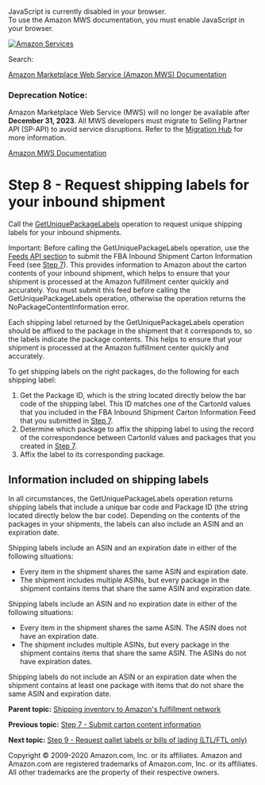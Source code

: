 <div id="MWSDX_noscript">

JavaScript is currently disabled in your browser.  
To use the Amazon MWS documentation, you must enable JavaScript in your
browser.

</div>

<div id="MWSDX_divtop">

[![Amazon
Services](https://images-na.ssl-images-amazon.com/images/G/08/mwsportal/fr_FR/amazonservices.gif "Amazon Services")](http://services.amazon.fr)

<div id="MWSDX_search">

<span id="MWSDX_searchlbl">Search:</span>

</div>

  
<span id="MWSDX_titlebar">[Amazon Marketplace Web Service (Amazon MWS)
Documentation](https://developer.amazonservices.fr/gp/mws/docs.html)</span>
<span id="MWSDX_dep_notice"></span>

### Deprecation Notice:

Amazon Marketplace Web Service (MWS) will no longer be available after
**December 31, 2023**. All MWS developers must migrate to Selling
Partner API (SP-API) to avoid service disruptions. Refer to the
[Migration
Hub](https://developer-docs.amazon.com/sp-api/page/migration-hub) for
more information.

</div>

<div id="MWSDX_divbottom">

<div id="MWSDX_divleft">

<div id="MWSDX_toc">

</div>

</div>

<div id="MWSDX_divright">

<div id="MWSDX_content">

<span id="MWSDX_breadcrumbs">[Amazon MWS
Documentation](https://developer.amazonservices.fr/gp/mws/docs.html)</span>

# Step 8 - Request shipping labels for your inbound shipment

<div class="body conbody">

Call the
<a href="../fba_inbound/FBAInbound_GetUniquePackageLabels.md" class="xref">GetUniquePackageLabels</a>
operation to request unique shipping labels for your inbound shipments.

<div class="note important">

<span class="importanttitle">Important:</span> Before calling the <span
class="keyword apiname">GetUniquePackageLabels</span> operation, use the
<a href="../feeds/Feeds_Overview.md" class="xref">Feeds API section</a>
to submit the FBA Inbound Shipment Carton Information Feed (see
<a href="FBAGuide_SubmitCartonContentsFeed.md" class="xref">Step 7</a>).
This provides information to Amazon about the carton contents of your
inbound shipment, which helps to ensure that your shipment is processed
at the <span class="ph">Amazon fulfillment center</span> quickly and
accurately. You must submit this feed before calling the <span
class="keyword apiname">GetUniquePackageLabels</span> operation,
otherwise the operation returns the <span
class="keyword parmname">NoPackageContentInformation</span> error.

</div>

Each shipping label returned by the <span
class="keyword apiname">GetUniquePackageLabels</span> operation should
be affixed to the package in the shipment that it corresponds to, so the
labels indicate the package contents. This helps to ensure that your
shipment is processed at the Amazon fulfillment center quickly and
accurately.

To get shipping labels on the right packages, do the following for each
shipping label:

1.  Get the Package ID, which is the string located directly below the
    bar code of the shipping label. This ID matches one of the <span
    class="keyword parmname">CartonId</span> values that you included in
    the FBA Inbound Shipment Carton Information Feed that you submitted
    in
    <a href="FBAGuide_SubmitCartonContentsFeed.md" class="xref">Step 7</a>.
2.  Determine which package to affix the shipping label to using the
    record of the correspondence between <span
    class="keyword parmname">CartonId</span> values and packages that
    you created in
    <a href="FBAGuide_SubmitCartonContentsFeed.md" class="xref">Step 7</a>.
3.  Affix the label to its corresponding package.

<div class="section">

## Information included on shipping labels

In all circumstances, the <span
class="keyword apiname">GetUniquePackageLabels</span> operation returns
shipping labels that include a unique bar code and Package ID (the
string located directly below the bar code). Depending on the contents
of the packages in your shipments, the labels can also include an ASIN
and an expiration date.

Shipping labels include an ASIN and an expiration date in either of the
following situations:

-   Every item in the shipment shares the same ASIN and expiration date.
-   The shipment includes multiple ASINs, but every package in the
    shipment contains items that share the same ASIN and expiration
    date.

Shipping labels include an ASIN and no expiration date in either of the
following situations:

-   Every item in the shipment shares the same ASIN. The ASIN does not
    have an expiration date.
-   The shipment includes multiple ASINs, but every package in the
    shipment contains items that share the same ASIN. The ASINs do not
    have expiration dates.

Shipping labels do not include an ASIN or an expiration date when the
shipment contains at least one package with items that do not share the
same ASIN and expiration date.

</div>

</div>

<div class="related-links">

<div class="familylinks">

<div class="parentlink">

**Parent topic:**
<a href="../fba_guide/FBAGuide_ShipInventoryToAFN.md" class="link">Shipping inventory to Amazon's fulfillment network</a>

</div>

<div class="previouslink">

**Previous topic:**
<a href="../fba_guide/FBAGuide_SubmitCartonContentsFeed.md" class="link">Step 7 - Submit carton content information</a>

</div>

<div class="nextlink">

**Next topic:**
<a href="../fba_guide/FBAGuide_RequestPalletLabelsOrBOL.md" class="link">Step 9 - Request pallet labels or bills of lading (LTL/FTL only)</a>

</div>

</div>

</div>

<div id="MWSDX_footer">

Copyright © 2009-2020 Amazon.com, Inc. or its affiliates. Amazon and
Amazon.com are registered trademarks of Amazon.com, Inc. or its
affiliates. All other trademarks are the property of their respective
owners.

</div>

</div>

</div>

<div style="clear: both;">

</div>

</div>
